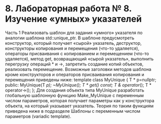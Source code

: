# 8. Лабораторная работа № 8. Изучение «умных» указателей

Часть 1
Реализовать шаблон для задания «умного» указателя по аналогии шаблона std::unique_ptr. В шаблоне предусмотреть конструктор, который получает «сырой» указатель, деструктор, конструкторы копирования и перемещения (что-то удаляется), операторы присваивания с копированием и перемещением (что-то удаляется), метод get, возвращающий «сырой указатель», выполнить перегрузку операций * и ->, запретить создание копий объектов, реализовать перемещение. Возможные заголовки методов шаблона кроме конструкторов и операторов присваивания копирования и перемещения приведены ниже:
template<class T>
class MyUnique
{
    T * p=nullptr;
public:
    MyUnique(T *p);
    ~MyUnique();
    T * get() const;
    T & operator*();
    T * operator->();
};
Для создания объекта типа MyUnique разработать  глобальную шаблонную функцию Make_MyUnique с  переменным числом параметров, которая получает параметры как у конструктора объекта, на который указывает указатель. Теория по таким функциям приведена ниже в подразделе Шаблоны с переменным числом параметров (variadic template).
